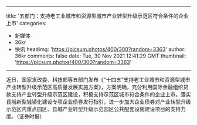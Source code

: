 
---
title: '​五部门：支持老工业城市和资源型城市产业转型升级示范区符合条件的企业上市'
categories: 
 - 新媒体
 - 36kr
 - 快讯
headimg: 'https://picsum.photos/400/300?random=3363'
author: 36kr
comments: false
date: Tue, 30 Nov 2021 12:41:29 GMT
thumbnail: 'https://picsum.photos/400/300?random=3363'
---

<div>   
近日，国家发改委、科技部等五部门发布《“十四五”支持老工业城市和资源型城市产业转型升级示范区高质量发展实施方案》，方案明确，充分利用国际金融组织贷款支持产业转型升级示范区建设，积极支持示范区城市符合条件的企业上市。落实县城新型城镇化建设专项企业债券发行指引，进一步加大企业债券对产业转型升级示范区内重点园区、县城产业转型升级示范园区公共配套设施建设项目的支持力度。（证券时报）  
</div>
            